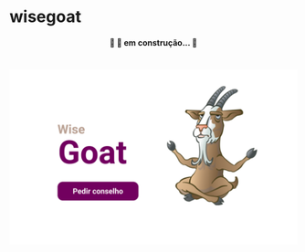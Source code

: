# wisegoat
<h4 align="center"> 
	🚧 🚀 em construção... 🚧
</h4>
<h1 align="center">
    <img alt="wisegoat" title="#wisegoat" src="./design/pagina1_home.png"/>
</h1>